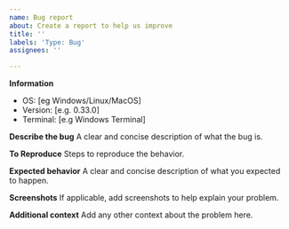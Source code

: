 ```yaml
---
name: Bug report
about: Create a report to help us improve
title: ''
labels: 'Type: Bug'
assignees: ''

---
```


**Information**
 - OS: [eg Windows/Linux/MacOS]
 - Version: [e.g. 0.33.0]
 - Terminal: [e.g Windows Terminal]

**Describe the bug**
A clear and concise description of what the bug is.

**To Reproduce**
Steps to reproduce the behavior.

**Expected behavior**
A clear and concise description of what you expected to happen.

**Screenshots**
If applicable, add screenshots to help explain your problem.

**Additional context**
Add any other context about the problem here.
